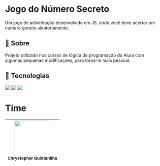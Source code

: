 # Jogo do Número Secreto
Um jogo de adivinhação desenvolvido em JS, onde você deve acertar um número gerado aleatoriamente.

<h2>🔖 Sobre</h2>
<p>Projeto utilizado nos cursos de lógica de programação da Alura com algumas pequenas modificações, para torná-lo mais pessoal.</p>

## 🚀 Tecnologias
<div>
  <img src="https://img.shields.io/badge/HTML-239120?style=for-the-badge&logo=html5&logoColor=white">
  <img src="https://img.shields.io/badge/CSS-239120?&style=for-the-badge&logo=css3&logoColor=white">
  <img src="https://img.shields.io/badge/JavaScript-F7DF1E?style=for-the-badge&logo=javascript&logoColor=black">
</div>

# Time

| [<img loading="lazy" src="https://avatars.githubusercontent.com/u/116130569?v=4" width=115><br><sub>Chrystopher Quintanilha</sub>](https://github.com/chrysDOTexe) |
| :---: |
